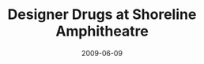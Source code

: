 ---
date: '2009-06-09'
artist: Designer Drugs
festival: Live 105's BFD
venue: Shoreline Amphitheatre
city: Mountain View
state: CA
country: USA
price: unknown
solo: ''
title: Designer Drugs at Shoreline Amphitheatre
slug: 2009-06-09-designer-drugs
cover: ''
genre: ''
category: show
tags:
  - unknown price
created: 02/15/2019
artists:
  - Designer Drugs
openers: []
---